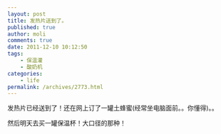 ```yaml
---
layout: post
title: 发热片送到了。
published: true
author: moli
comments: true
date: 2011-12-10 10:12:50
tags:
    - 保温灌
    - 酸奶机
categories:
    - life
permalink: /archives/2773.html
---
```



发热片已经送到了！还在网上订了一罐土蜂蜜(经常坐电脑面前。。你懂得)。。

然后明天去买一罐保温杯！大口径的那种！